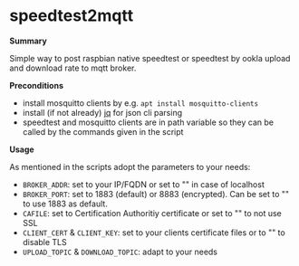 # speedtest2mqtt
**Summary**

Simple way to post raspbian native speedtest or speedtest by ookla upload and download rate to mqtt broker. 

**Preconditions**

- install mosquitto clients by e.g. `apt install mosquitto-clients`
- install (if not already) [jq](https://stedolan.github.io/jq/) for json cli parsing
- speedtest and mosquitto clients are in path variable so they can be called by the commands given in the script

**Usage**

As mentioned in the scripts adopt the parameters to your needs:

- `BROKER_ADDR`: set to your IP/FQDN or set to "" in case of localhost
- `BROKER_PORT`: set to 1883 (default) or 8883 (encrypted). Can be set to "" to use 1883 as default.
- `CAFILE`: set to Certification Authoritiy certificate or set to "" to not use SSL
- `CLIENT_CERT` & `CLIENT_KEY`: set to your clients certificate files or to "" to disable TLS
- `UPLOAD_TOPIC` & `DOWNLOAD_TOPIC`: adapt to your needs


